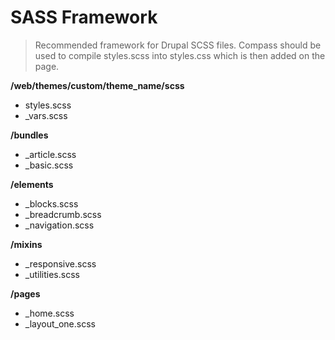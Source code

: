 # SASS Framework
> Recommended framework for Drupal SCSS files. Compass should be used to compile
> styles.scss into styles.css which is then added on the page.

**/web/themes/custom/theme_name/scss**

* styles.scss
* _vars.scss

**/bundles**
* _article.scss
* _basic.scss

**/elements**
* _blocks.scss
* _breadcrumb.scss
* _navigation.scss

**/mixins**
* _responsive.scss
* _utilities.scss

**/pages**
* _home.scss
* _layout_one.scss